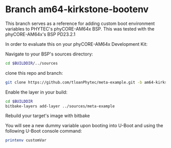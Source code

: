 # Branch am64-kirkstone-bootenv

This branch serves as a reference for adding custom boot environment variables to PHYTEC's phyCORE-AM64x BSP.
This was tested with the phyCORE-AM64x's BSP PD23.2.1

In order to evaluate this on your phyCORE-AM64x Development Kit:

Navigate to your BSP's sources directory: 

```sh
cd $BUILDDIR/../sources
```

clone this repo and branch: 

```sh
git clone https://github.com/tloanPhytec/meta-example.git -b am64-kirkstone-bootenv
```

Enable the layer in your build: 

```sh
cd $BUILDDIR
bitbake-layers add-layer ../sources/meta-example
```

Rebuild your target's image with bitbake

You will see a new dummy variable upon booting into U-Boot and using the following U-Boot console command:

```sh
printenv customVar
```
